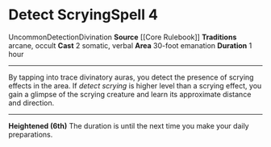 ﻿---
actions: '[two-actions]'
area: 30-foot emanation
bloodline: null
component:
- Somatic
- Verbal
cost: null
deity: null
domain: null
duration: 1 hour
element: null
heighten: 6th
heighten_level: 4, 6
id: '68'
lesson: null
level: '4'
mystery: null
name: Detect Scrying
patron_theme: null
range: null
rarity: Uncommon
requirement: null
saving_throw: null
school: Divination
source: '[[DATABASE/source/Core Rulebook|Core Rulebook]]'
target: null
tradition:
- Arcane
- Occult
trait:
- '[[DATABASE/trait/Detection|Detection]]'
- '[[DATABASE/trait/Divination|Divination]]'
- '[[DATABASE/trait/Uncommon|Uncommon]]'
trigger: null
type: Spell

---
# Detect Scrying<span class="item-type">Spell 4</span>

<span class="trait-uncommon item-trait">Uncommon</span><span class="item-trait">Detection</span><span class="item-trait">Divination</span>
**Source** [[Core Rulebook]] 
**Traditions** arcane, occult
**Cast** <span class="action-icon">2</span> somatic, verbal
**Area** 30-foot emanation
**Duration** 1 hour

---
By tapping into trace divinatory auras, you detect the presence of scrying effects in the area. If _detect scrying_ is higher level than a scrying effect, you gain a glimpse of the scrying creature and learn its approximate distance and direction.

---
**Heightened (6th)** The duration is until the next time you make your daily preparations.